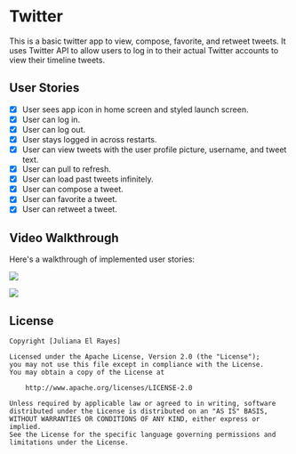 # Twitter

This is a basic twitter app to view, compose, favorite, and retweet tweets. It uses Twitter API to allow users to log in to their actual Twitter accounts to view their timeline tweets.

## User Stories

- [x] User sees app icon in home screen and styled launch screen.
- [x] User can log in. 
- [x] User can log out. 
- [x] User stays logged in across restarts.
- [x] User can view tweets with the user profile picture, username, and tweet text.
- [x] User can pull to refresh.
- [x] User can load past tweets infinitely.
- [x] User can compose a tweet.
- [x] User can favorite a tweet. 
- [x] User can retweet a tweet.

## Video Walkthrough

Here's a walkthrough of implemented user stories:

![](https://i.imgur.com/0s0GA5J.gif)

![](https://i.imgur.com/v5RGvbS.gif)

## License

    Copyright [Juliana El Rayes]

    Licensed under the Apache License, Version 2.0 (the "License");
    you may not use this file except in compliance with the License.
    You may obtain a copy of the License at

        http://www.apache.org/licenses/LICENSE-2.0

    Unless required by applicable law or agreed to in writing, software
    distributed under the License is distributed on an "AS IS" BASIS,
    WITHOUT WARRANTIES OR CONDITIONS OF ANY KIND, either express or implied.
    See the License for the specific language governing permissions and
    limitations under the License.
